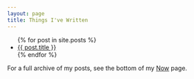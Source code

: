 ```yaml
---
layout: page
title: Things I've Written
---
```


<ul>
  {% for post in site.posts %}
    <li>
      <a href="{{ post.url }}">{{ post.title }}</a>
    </li>
  {% endfor %}
</ul>

For a full archive of my posts, see the bottom of my [Now](https://jablevine.com/now/#previously) page.